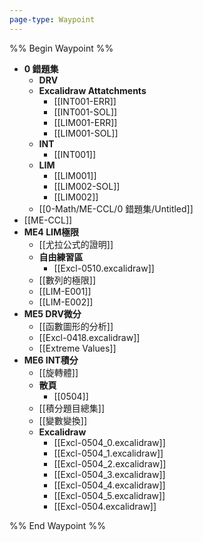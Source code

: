 ```yaml
---
page-type: Waypoint
---
```

%% Begin Waypoint %%
- **0 錯題集**
	- **DRV**
	- **Excalidraw Attatchments**
		- [[INT001-ERR]]
		- [[INT001-SOL]]
		- [[LIM001-ERR]]
		- [[LIM001-SOL]]
	- **INT**
		- [[INT001]]
	- **LIM**
		- [[LIM001]]
		- [[LIM002-SOL]]
		- [[LIM002]]
	- [[0-Math/ME-CCL/0 錯題集/Untitled]]
- [[ME-CCL]]
- **ME4 LIM極限**
	- [[尤拉公式的證明]]
	- **自由練習區**
		- [[Excl-0510.excalidraw]]
	- [[數列的極限]]
	- [[LIM-E001]]
	- [[LIM-E002]]
- **ME5 DRV微分**
	- [[函數圖形的分析]]
	- [[Excl-0418.excalidraw]]
	- [[Extreme Values]]
- **ME6 INT積分**
	- [[旋轉體]]
	- **散頁**
		- [[0504]]
	- [[積分題目總集]]
	- [[變數變換]]
	- **Excalidraw**
		- [[Excl-0504_0.excalidraw]]
		- [[Excl-0504_1.excalidraw]]
		- [[Excl-0504_2.excalidraw]]
		- [[Excl-0504_3.excalidraw]]
		- [[Excl-0504_4.excalidraw]]
		- [[Excl-0504_5.excalidraw]]
		- [[Excl-0504.excalidraw]]

%% End Waypoint %%
